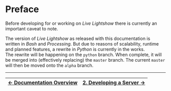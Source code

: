 # Preface

Before developing for or working on _Live Lightshow_ there is currently an important caveat to note.  

The version of _Live Lightshow_ as released with this documentation is written in _Bash_ and _Processing_. But due to reasons of scalability, runtime and planned features, a rewrite in _Python_ is currently in the works.  
The rewrite will be happening on the `python` branch. When complete, it will be merged into (effectively replacing) the `master` branch. The current `master` will then be moved onto the `alpha` branch.

---

| [← Documentation Overview](..) | [2. Developing a Server →](2.%20Developing%20a%20Server.md) |
| - | - |

